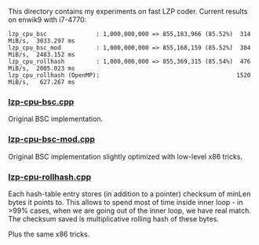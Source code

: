 
This directory contains my experiments on fast LZP coder. Current results on enwik9 with i7-4770:
```
lzp_cpu_bsc              : 1,000,000,000 => 855,183,966 (85.52%)  314 MiB/s,  3033.297 ms
lzp_cpu_bsc_mod          : 1,000,000,000 => 855,168,159 (85.52%)  384 MiB/s,  2483.152 ms
lzp_cpu_rollhash         : 1,000,000,000 => 855,369,315 (85.54%)  476 MiB/s,  2005.023 ms
lzp_cpu_rollhash (OpenMP):                                       1520 MiB/s,   627.267 ms
```

### [lzp-cpu-bsc.cpp](lzp-cpu-bsc.cpp)

Original BSC implementation.

### [lzp-cpu-bsc-mod.cpp](lzp-cpu-bsc-mod.cpp)

Original BSC implementation slightly optimized with low-level x86 tricks.

### [lzp-cpu-rollhash.cpp](lzp-cpu-rollhash.cpp)

Each hash-table entry stores (in addition to a pointer) checksum of minLen bytes it points to.
This allows to spend most of time inside inner loop - in >99% cases, when we are going out
of the inner loop, we have real match. The checksum saved is multiplicative rolling hash
of these bytes.

Plus the same x86 tricks.
